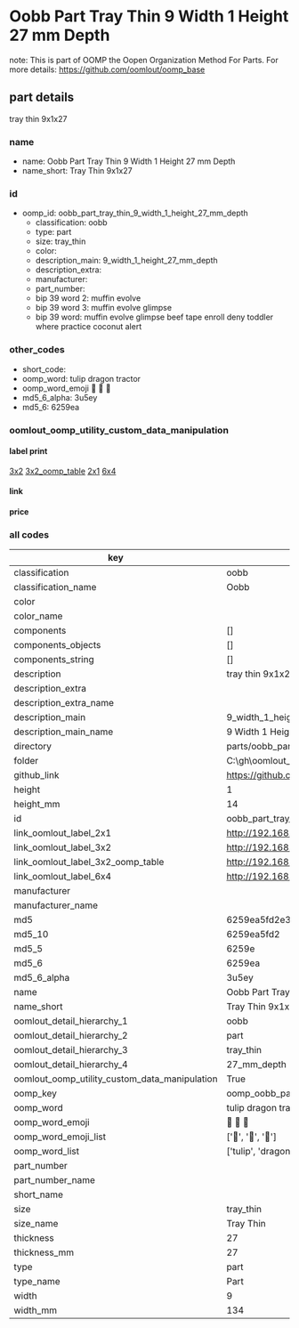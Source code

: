 # Oobb Part Tray Thin 9 Width 1 Height 27 mm Depth  

note: This is part of OOMP the Oopen Organization Method For Parts. For more details: https://github.com/oomlout/oomp_base

##  part details
  



tray thin 9x1x27



### name
* name: Oobb Part Tray Thin 9 Width 1 Height 27 mm Depth
* name_short: Tray Thin 9x1x27 
### id
* oomp_id: oobb_part_tray_thin_9_width_1_height_27_mm_depth
  * classification: oobb
  * type: part
  * size: tray_thin
  * color: 
  * description_main: 9_width_1_height_27_mm_depth
  * description_extra: 
  * manufacturer: 
  * part_number: 
  * bip 39 word 2: muffin evolve
  * bip 39 word 3: muffin evolve glimpse
  * bip 39 word: muffin evolve glimpse beef tape enroll deny toddler where practice coconut alert

### other_codes
* short_code: 
* oomp_word: tulip dragon tractor
* oomp_word_emoji :tulip: :dragon: :tractor:
* md5_6_alpha: 3u5ey
* md5_6: 6259ea






### oomlout_oomp_utility_custom_data_manipulation
#### label print
[3x2](http://192.168.1.245:1112/?label=oomp%203u5ey)
[3x2_oomp_table](http://192.168.1.108:1112/?label=oomp%203u5ey)
[2x1](http://192.168.1.242:1112/?label=oomp%203u5ey)
[6x4](http://192.168.1.55:1112/?label=oomp%203u5ey)    

#### link

                              

#### price







### all codes 
| key | value |  
| --- | --- |  
| classification | oobb |  
| classification_name | Oobb |  
| color |  |  
| color_name |  |  
| components | [] |  
| components_objects | [] |  
| components_string | [] |  
| description | tray thin 9x1x27 |  
| description_extra |  |  
| description_extra_name |  |  
| description_main | 9_width_1_height_27_mm_depth |  
| description_main_name | 9 Width 1 Height 27 mm Depth |  
| directory | parts/oobb_part_tray_thin_9_width_1_height_27_mm_depth |  
| folder | C:\gh\oomlout_oobb_version_4_generated_parts\things\oobb_part_tray_thin_9_width_1_height_27_mm_depth |  
| github_link | https://github.com/oomlout/oomlout_oomp_part_src/tree/main/parts/oobb_part_tray_thin_9_width_1_height_27_mm_depth |  
| height | 1 |  
| height_mm | 14 |  
| id | oobb_part_tray_thin_9_width_1_height_27_mm_depth |  
| link_oomlout_label_2x1 | http://192.168.1.242:1112/?label=oomp%203u5ey |  
| link_oomlout_label_3x2 | http://192.168.1.245:1112/?label=oomp%203u5ey |  
| link_oomlout_label_3x2_oomp_table | http://192.168.1.108:1112/?label=oomp%203u5ey |  
| link_oomlout_label_6x4 | http://192.168.1.55:1112/?label=oomp%203u5ey |  
| manufacturer |  |  
| manufacturer_name |  |  
| md5 | 6259ea5fd2e367552ceee140c6538c89 |  
| md5_10 | 6259ea5fd2 |  
| md5_5 | 6259e |  
| md5_6 | 6259ea |  
| md5_6_alpha | 3u5ey |  
| name | Oobb Part Tray Thin 9 Width 1 Height 27 mm Depth |  
| name_short | Tray Thin 9x1x27  |  
| oomlout_detail_hierarchy_1 | oobb |  
| oomlout_detail_hierarchy_2 | part |  
| oomlout_detail_hierarchy_3 | tray_thin |  
| oomlout_detail_hierarchy_4 | 27_mm_depth |  
| oomlout_oomp_utility_custom_data_manipulation | True |  
| oomp_key | oomp_oobb_part_tray_thin_9_width_1_height_27_mm_depth |  
| oomp_word | tulip dragon tractor |  
| oomp_word_emoji | :tulip: :dragon: :tractor: |  
| oomp_word_emoji_list | [':tulip:', ':dragon:', ':tractor:'] |  
| oomp_word_list | ['tulip', 'dragon', 'tractor'] |  
| part_number |  |  
| part_number_name |  |  
| short_name |  |  
| size | tray_thin |  
| size_name | Tray Thin |  
| thickness | 27 |  
| thickness_mm | 27 |  
| type | part |  
| type_name | Part |  
| width | 9 |  
| width_mm | 134 |  
